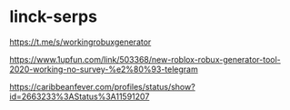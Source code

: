 # linck-serps

https://t.me/s/workingrobuxgenerator

https://www.1upfun.com/link/503368/new-roblox-robux-generator-tool-2020-working-no-survey-%e2%80%93-telegram

 

https://caribbeanfever.com/profiles/status/show?id=2663233%3AStatus%3A11591207

 
